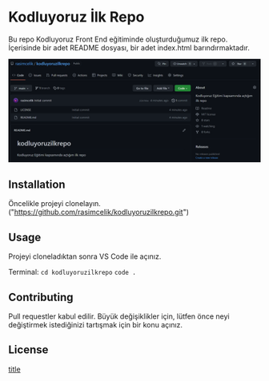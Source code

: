 # Kodluyoruz İlk Repo

Bu repo Kodluyoruz Front End eğitiminde oluşturduğumuz ilk repo. İçerisinde bir adet README dosyası, bir adet index.html barındırmaktadır.

![alt text](image.png)

## Installation

Öncelikle projeyi clonelayın. ("https://github.com/rasimcelik/kodluyoruzilkrepo.git")

## Usage

Projeyi cloneladıktan sonra VS Code ile açınız.

Terminal:
`cd kodluyoruzilkrepo`
`code .`

## Contributing

Pull requestler kabul edilir. Büyük değişiklikler için, lütfen önce neyi değiştirmek istediğinizi tartışmak için bir konu açınız.

## License

[title](https://choosealicense.com/licenses/mit/)
